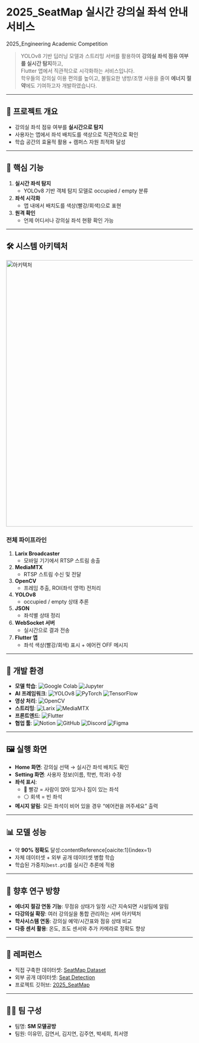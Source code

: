 # 2025_SeatMap 실시간 강의실 좌석 안내 서비스
2025_Engineering Academic Competition

> YOLOv8 기반 딥러닝 모델과 스트리밍 서버를 활용하여 **강의실 좌석 점유 여부를 실시간 탐지**하고,  
> Flutter 앱에서 직관적으로 시각화하는 서비스입니다.  
> 학우들의 강의실 이용 편의를 높이고, 불필요한 냉방/조명 사용을 줄여 **에너지 절약**에도 기여하고자 개발하였습니다.

---

## 🚀 프로젝트 개요
- 강의실 좌석 점유 여부를 **실시간으로 탐지**  
- 사용자는 앱에서 좌석 배치도를 색상으로 직관적으로 확인    
- 학습 공간의 효율적 활용 + 캠퍼스 자원 최적화 달성  

---

## 🔑 핵심 기능
1. **실시간 좌석 탐지**  
   - YOLOv8 기반 객체 탐지 모델로 occupied / empty 분류  
2. **좌석 시각화**  
   - 앱 내에서 배치도를 색상(빨강/회색)으로 표현  
3. **원격 확인**  
   - 언제 어디서나 강의실 좌석 현황 확인 가능  

---

## 🛠️ 시스템 아키텍처
<img width="1280" height="720" alt="아키텍처" src="https://github.com/user-attachments/assets/2c5af9ab-407c-4a06-ac6c-e26443a75416" />


### 전체 파이프라인
1. **Larix Broadcaster**  
   - 모바일 기기에서 RTSP 스트림 송출  
2. **MediaMTX**  
   - RTSP 스트림 수신 및 전달  
3. **OpenCV**  
   - 프레임 추출, ROI(좌석 영역) 전처리  
4. **YOLOv8**  
   - occupied / empty 상태 추론  
5. **JSON**  
   - 좌석별 상태 정리  
6. **WebSocket 서버**  
   - 실시간으로 결과 전송  
7. **Flutter 앱**  
   - 좌석 색상(빨강/회색) 표시 + 에어컨 OFF 메시지  

---

## 📂 개발 환경
- **모델 학습**: ![Google Colab](https://img.shields.io/badge/Google%20Colab-F9AB00?style=for-the-badge&logo=googlecolab&logoColor=white) ![Jupyter](https://img.shields.io/badge/Jupyter-F37626?style=for-the-badge&logo=jupyter&logoColor=white) 
- **AI 프레임워크**: ![YOLOv8](https://img.shields.io/badge/YOLOv8-00FFFF?style=for-the-badge&logo=github&logoColor=black) ![PyTorch](https://img.shields.io/badge/PyTorch-%23EE4C2C.svg?style=for-the-badge&logo=PyTorch&logoColor=white) ![TensorFlow](https://img.shields.io/badge/TensorFlow-%23FF6F00.svg?style=for-the-badge&logo=TensorFlow&logoColor=white)  
- **영상 처리**: ![OpenCV](https://img.shields.io/badge/OpenCV-5C3EE8?style=for-the-badge&logo=opencv&logoColor=white)  
- **스트리밍**: ![Larix](https://img.shields.io/badge/Larix%20Broadcaster-FF4500?style=for-the-badge) ![MediaMTX](https://img.shields.io/badge/MediaMTX-228B22?style=for-the-badge)  
- **프론트엔드**: ![Flutter](https://img.shields.io/badge/Flutter-02569B?style=for-the-badge&logo=flutter&logoColor=white)
- **협업 툴**: ![Notion](https://img.shields.io/badge/Notion-000000?style=for-the-badge&logo=notion&logoColor=white) ![GitHub](https://img.shields.io/badge/github-%23121011.svg?style=for-the-badge&logo=github&logoColor=white) ![Discord](https://img.shields.io/badge/Discord-%235865F2.svg?style=for-the-badge&logo=discord&logoColor=white) ![Figma](https://img.shields.io/badge/figma-%23F24E1E.svg?style=for-the-badge&logo=figma&logoColor=white) 

---

## 🖼️ 실행 화면
- **Home 화면**: 강의실 선택 → 실시간 좌석 배치도 확인  
- **Setting 화면**: 사용자 정보(이름, 학번, 학과) 수정  
- **좌석 표시**:  
  - 🔴 빨강 = 사람이 앉아 있거나 짐이 있는 좌석  
  - ⚪ 회색 = 빈 좌석  
- **메시지 알림**: 모든 좌석이 비어 있을 경우 “에어컨을 꺼주세요” 출력  

---

## 📊 모델 성능
- 약 **90% 정확도** 달성:contentReference[oaicite:1]{index=1}  
- 자체 데이터셋 + 외부 공개 데이터셋 병합 학습  
- 학습된 가중치(`best.pt`)를 실시간 추론에 적용  

---

## 🔮 향후 연구 방향
- **에너지 절감 연동 기능**: 무점유 상태가 일정 시간 지속되면 시설팀에 알림  
- **다강의실 확장**: 여러 강의실을 통합 관리하는 서버 아키텍처  
- **학사시스템 연동**: 강의실 예약/시간표와 점유 상태 비교  
- **다중 센서 활용**: 온도, 조도 센서와 추가 카메라로 정확도 향상  

---

## 📌 레퍼런스
- 직접 구축한 데이터셋: [SeatMap Dataset](https://universe.roboflow.com/lyeonsl/seatmap-eeyuj)  
- 외부 공개 데이터셋: [Seat Detection](https://universe.roboflow.com/seat-detection/seat-detection-2zzxf)  
- 프로젝트 깃허브: [2025_SeatMap](https://github.com/YUM1yum/2025_SeatMap)  

---

## 👨‍💻 팀 구성
- 팀명: **SM 모델공방**  
- 팀원: 이유민, 김연서, 김지연, 김주연, 박세희, 최서영
